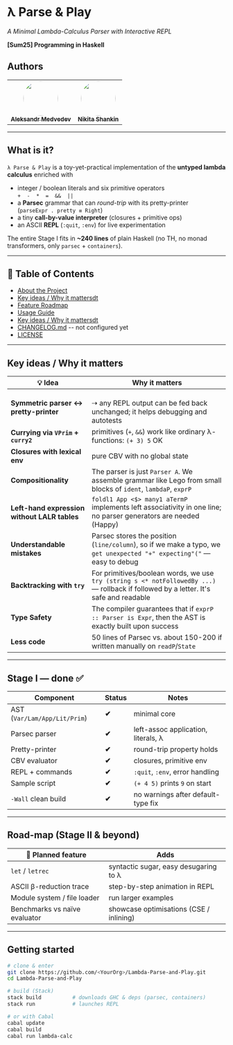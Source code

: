 
# λ Parse & Play
*A Minimal Lambda-Calculus Parser with Interactive REPL*  

**[Sum25] Programming in Haskell**  
## Authors 
<table>
  <tr>
    <td align="center">
      <a href="https://github.com/BearAx">
        <img src="https://github.com/BearAx.png" width="80" height="80" style="border-radius: 50%;" /><br />
        <sub><b>Aleksandr Medvedev</b></sub>
      </a>
    </td>
    <td align="center">
      <a href="https://github.com/Mysteri0K1ng">
        <img src="https://github.com/Mysteri0K1ng.png" width="80" height="80" style="border-radius: 50%;" /><br />
        <sub><b>Nikita Shankin</b></sub>
      </a>
    </td>
  </tr>
</table>

---

## What is it?

`λ Parse & Play` is a toy-yet-practical implementation of the **untyped
lambda calculus** enriched with

* integer / boolean literals and six primitive operators  
  `+  -  *  =  &&  ||`
* a **Parsec** grammar that can *round-trip* with its pretty-printer  
  (`parseExpr . pretty ≡ Right`)
* a tiny **call-by-value interpreter** (closures + primitive ops)
* an ASCII **REPL** (`:quit`, `:env`) for live experimentation

The entire Stage I fits in **~240 lines** of plain Haskell (no TH, no
monad transformers, only `parsec` + `containers`).

---

## 📌 Table of Contents
- [About the Project](#-about-the-project)
- [Key ideas / Why it mattersdt](#-key-ideas---why-it-matters)
- [Feature Roadmap](#-feature-roadmap)
- [Usage Guide](#-usage-guide)
- [Key ideas / Why it mattersdt](#-key-ideas---why-it-matters)
- [CHANGELOG.md](CHANGELOG.md) -- not configured yet
- [LICENSE](LICENSE)

---

## Key ideas / Why it matters

| 💡 Idea | Why it matters |
|---------|-----------------|
| **Symmetric parser ↔ pretty-printer** | <br>⇢ any REPL output can be fed back unchanged; it helps debugging and autotests |
| **Currying via `VPrim` + `curry2`** | primitives (`+`, `&&`) work like ordinary λ-functions: `(+ 3) 5` OK |
| **Closures with lexical env** | pure CBV with no global state |
| **Compositionality** | The parser is just `Parser A`. We assemble grammar like Lego from small blocks of `ident`, `lambdaP`, `exprP` |
| **Left-hand expression without LALR tables** | `foldl1 App <$> many1 aTermP` implements left associativity in one line; no parser generators are needed (Happy) |
| **Understandable mistakes** | Parsec stores the position (`line/column`), so if we make a typo, we `get unexpected "+" expecting"("` — easy to debug |
| **Backtracking with `try`** | For primitives/boolean words, we use `try (string s <* notFollowedBy ...)` — rollback if followed by a letter. It's safe and readable |
| **Type Safety** | The compiler guarantees that if `exprP :: Parser is Expr`, then the AST is exactly built upon success |
| **Less code** | 50 lines of Parsec vs. about 150-200 if written manually on `readP`/`State` |

---

## Stage I — done   ✅

| Component | Status | Notes |
|-----------|--------|-------|
| AST (`Var/Lam/App/Lit/Prim`) | **✔** | minimal core |
| Parsec parser | **✔** | left-assoc application, literals, λ |
| Pretty-printer | **✔** | round-trip property holds |
| CBV evaluator | **✔** | closures, primitive env |
| REPL + commands | **✔** | `:quit`, `:env`, error handling |
| Sample script | **✔** | `(+ 4 5)` prints `9` on start |
| `-Wall` clean build | **✔** | no warnings after default-type fix |

---

## Road-map (Stage II & beyond)

| 🚀 Planned feature | Adds |
|-------------------|------|
| `let` / `letrec`  | syntactic sugar, easy desugaring to λ |
| ASCII β-reduction trace | step-by-step animation in REPL |
| Module system / file loader | run larger examples |
| Benchmarks vs naïve evaluator | showcase optimisations (CSE / inlining) |

---

## Getting started

```bash
# clone & enter
git clone https://github.com/<YourOrg>/Lambda-Parse-and-Play.git
cd Lambda-Parse-and-Play

# build (Stack)
stack build          # downloads GHC & deps (parsec, containers)
stack run            # launches REPL

# or with Cabal
cabal update
cabal build
cabal run lambda-calc
